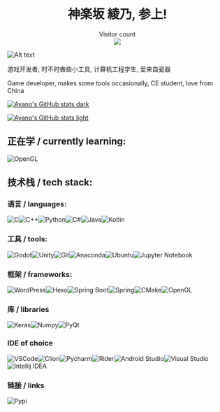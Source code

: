 <h1 align="center">神楽坂 綾乃, 参上!</h3>

<p align="center"> 
  Visitor count<br>
  <img src="https://profile-counter.glitch.me/kagurazaka-ayano/count.svg" />
</p>

![Alt text](image.png)

游戏开发者, 时不时做些小工具, 计算机工程学生, 爱来自瓷器

Game developer, makes some tools occasionally, CE student, love from China

[![Ayano's GitHub stats dark](https://github-readme-stats.vercel.app/api?username=kagurazaka-ayano&show_icons=true&theme=tokyonight)](https://github.com/anuraghazra/github-readme-stats#gh-dark-mode-only)

[![Ayano's GitHub stats light](https://github-readme-stats.vercel.app/api?username=kagurazaka-ayano&show_icons=true&theme=buefy)](https://github.com/anuraghazra/github-readme-stats#gh-light-mode-only)

## 正在学 / currently learning:

![OpenGL](https://img.shields.io/badge/OpenGL-FFFFFF?style=for-the-badge&logo=opengl)

## 技术栈 / tech stack:

### 语言 / languages:

![C](https://img.shields.io/badge/C-00599C?style=for-the-badge&logo=c&logoColor=white)![C++](https://img.shields.io/badge/C%2B%2B-00599C?style=for-the-badge&logo=c%2B%2B&logoColor=white)![Python](https://img.shields.io/badge/Python-FFD43B?style=for-the-badge&logo=python&logoColor=blue)![C#](https://img.shields.io/badge/C%23-239120?style=for-the-badge&logo=c-sharp&logoColor=white)![Java](https://img.shields.io/badge/OpenJDK-ED8B00?style=for-the-badge&logo=openjdk&logoColor=white)![Kotlin](https://img.shields.io/badge/Kotlin-0095D5?&style=for-the-badge&logo=kotlin&logoColor=white)

### 工具 / tools:

![Godot](https://img.shields.io/badge/Godot-478CBF?style=for-the-badge&logo=GodotEngine&logoColor=white)![Unity](https://img.shields.io/badge/Unity-100000?style=for-the-badge&logo=unity&logoColor=white)![Git](https://img.shields.io/badge/GIT-E44C30?style=for-the-badge&logo=git&logoColor=white)![Anaconda](https://img.shields.io/badge/conda-342B029.svg?&style=for-the-badge&logo=anaconda&logoColor=white)![Ubuntu](https://img.shields.io/badge/Ubuntu-E95420?style=for-the-badge&logo=ubuntu&logoColor=white)![Jupyter Notebook](https://img.shields.io/badge/Jupyter-F37626.svg?&style=for-the-badge&logo=Jupyter&logoColor=white)

### 框架 / frameworks:

![WordPress](https://img.shields.io/badge/Wordpress-21759B?style=for-the-badge&logo=wordpress&logoColor=white)![Hexo](https://img.shields.io/badge/Hexo-0E83CD?style=for-the-badge&logo=hexo&logoColor=white)![Spring Boot](https://img.shields.io/badge/Spring_Boot-F2F4F9?style=for-the-badge&logo=spring-boot)![Spring](https://img.shields.io/badge/Spring-6DB33F?style=for-the-badge&logo=spring&logoColor=white)![CMake](https://img.shields.io/badge/CMake-064F8C?style=for-the-badge&logo=cmake&logoColor=white)![OpenGL](https://img.shields.io/badge/OpenGL-FFFFFF?style=for-the-badge&logo=opengl)

### 库 / libraries

![Keras](https://img.shields.io/badge/Keras-FF0000?style=for-the-badge&logo=keras&logoColor=white)![Numpy](https://img.shields.io/badge/Numpy-777BB4?style=for-the-badge&logo=numpy&logoColor=white)![PyQt](https://img.shields.io/badge/Qt-41CD52?style=for-the-badge&logo=qt&logoColor=white)

### IDE of choice

![VSCode](https://img.shields.io/badge/VSCode-0078D4?style=for-the-badge&logo=visual%20studio%20code&logoColor=white)![Clion](https://img.shields.io/badge/CLion-000000?style=for-the-badge&logo=clion&logoColor=white)![Pycharm](https://img.shields.io/badge/PyCharm-000000.svg?&style=for-the-badge&logo=PyCharm&logoColor=white)![Rider](https://img.shields.io/badge/Rider-000000?style=for-the-badge&logo=Rider&logoColor=white)![Android Studio](https://img.shields.io/badge/Android_Studio-3DDC84?style=for-the-badge&logo=android-studio&logoColor=white)![Visual Studio](	https://img.shields.io/badge/Visual_Studio-5C2D91?style=for-the-badge&logo=visual%20studio&logoColor=white)![Intellij IDEA](https://img.shields.io/badge/IntelliJ_IDEA-000000.svg?style=for-the-badge&logo=intellij-idea&logoColor=white)

### 链接 / links

![Pypi](https://img.shields.io/badge/pypi-3775A9?style=for-the-badge&logo=pypi&logoColor=white)



<!---
kagurazaka-ayano/kagurazaka-ayano is a ✨ special ✨ repository because its `README.md` (this file) appears on your GitHub profile.
You can click the Preview link to take a look at your changes.
--->
